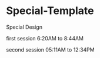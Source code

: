 # Special-Template

Special Design

first session 6:20AM to 8:44AM

second session 05:11AM to 12:34PM
